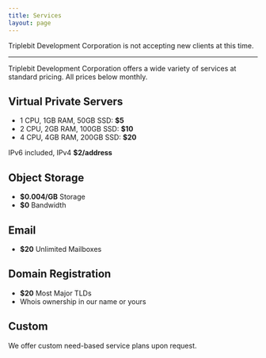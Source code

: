 ```yaml
---
title: Services
layout: page
---
```


Triplebit Development Corporation is not accepting new clients at this time.

---

Triplebit Development Corporation offers a wide variety of services at standard pricing. All prices below monthly.

## Virtual Private Servers

- 1 CPU, 1GB RAM, 50GB SSD: **$5**
- 2 CPU, 2GB RAM, 100GB SSD: **$10**
- 4 CPU, 4GB RAM, 200GB SSD: **$20**

IPv6 included, IPv4 **$2/address**

## Object Storage

- **$0.004/GB** Storage
- **$0** Bandwidth

## Email

- **$20** Unlimited Mailboxes

## Domain Registration

- **$20** Most Major TLDs
- Whois ownership in our name or yours

## Custom

We offer custom need-based service plans upon request.
